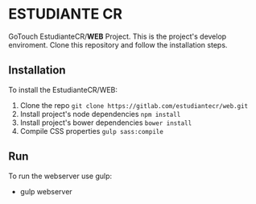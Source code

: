 ESTUDIANTE CR
=============

GoTouch EstudianteCR/**WEB** Project. This is the project's develop enviroment. Clone this repository and follow the installation steps.

Installation
------------
To install the EstudianteCR/WEB:

1. Clone the repo `git clone https://gitlab.com/estudiantecr/web.git`
2. Install project's node dependencies `npm install`
3. Install project's bower dependencies `bower install`
4. Compile CSS properties `gulp sass:compile`

Run
---
To run the webserver use gulp:

- gulp webserver